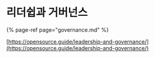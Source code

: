 # 리더쉽과 거버넌스

{% page-ref page="governance.md" %}

[https://opensource.guide/leadership-and-governance/](https://opensource.guide/leadership-and-governance/)

